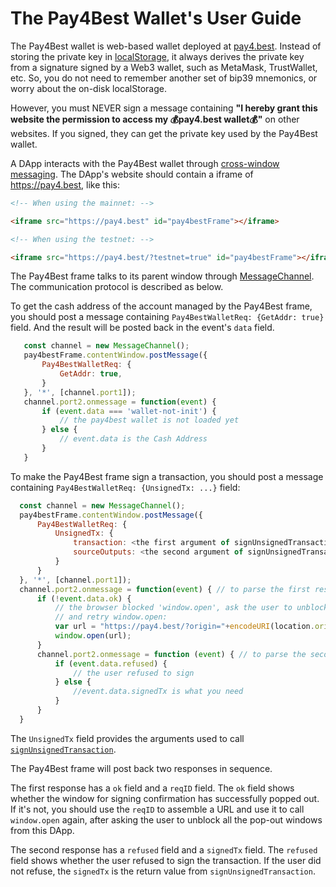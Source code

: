# The Pay4Best Wallet's User Guide

The Pay4Best wallet is web-based wallet deployed at [pay4.best](https://pay4.best). Instead of storing the private key in [localStorage](https://developer.mozilla.org/en-US/docs/Web/API/Window/localStorage), it always derives the private key from a signature signed by a Web3 wallet, such as MetaMask, TrustWallet, etc. So, you do not need to remember another set of bip39 mnemonics, or worry about the on-disk localStorage.

However, you must NEVER sign a message containing **"I hereby grant this website the permission to access my 💰pay4.best wallet💰"** on other websites. If you signed, they can get the private key used by the Pay4Best wallet.

A DApp interacts with the Pay4Best wallet through [cross-window messaging](https://developer.mozilla.org/en-US/docs/Web/API/Window/postMessage). The DApp's website should contain a iframe of https://pay4.best, like this:

```html
<!-- When using the mainnet: -->

<iframe src="https://pay4.best" id="pay4bestFrame"></iframe>

<!-- When using the testnet: -->

<iframe src="https://pay4.best/?testnet=true" id="pay4bestFrame"></iframe>

```

The Pay4Best frame talks to its parent window through [MessageChannel](https://developer.mozilla.org/en-US/docs/Web/API/MessageChannel). The communication protocol is described as below.

To get the cash address of the account managed by the Pay4Best frame, you should post a message containing `Pay4BestWalletReq: {GetAddr: true}` field. And the result will be posted back in the event's `data` field.

```javascript
   const channel = new MessageChannel();
   pay4bestFrame.contentWindow.postMessage({
       Pay4BestWalletReq: {
           GetAddr: true,
       }
   }, '*', [channel.port1]);
   channel.port2.onmessage = function(event) {
       if (event.data === 'wallet-not-init') {
           // the pay4best wallet is not loaded yet
       } else {
           // event.data is the Cash Address
       }
   }
```

To make the Pay4Best frame sign a transaction, you should post a message containing `Pay4BestWalletReq: {UnsignedTx: ...}` field:


```javascript
  const channel = new MessageChannel();
  pay4bestFrame.contentWindow.postMessage({
      Pay4BestWalletReq: {
          UnsignedTx: {
              transaction: <the first argument of signUnsignedTransaction>
              sourceOutputs: <the second argument of signUnsignedTransaction>
          }
      }
  }, '*', [channel.port1]);
  channel.port2.onmessage = function(event) { // to parse the first response
      if (!event.data.ok) {
          // the browser blocked 'window.open', ask the user to unblock pop-out windows
          // and retry window.open:
          var url = "https://pay4.best/?origin="+encodeURI(location.origin)+"&req="+event.data.reqID;
          window.open(url);
      }
      channel.port2.onmessage = function (event) { // to parse the second response
          if (event.data.refused) {
              // the user refused to sign
          } else {
              //event.data.signedTx is what you need
          }
      }
  }
```

The `UnsignedTx` field provides the arguments used to call [`signUnsignedTransaction`](https://github.com/pay4best/pay4best.github.io/blob/main/utils/index.ts#L79).

The Pay4Best frame will post back two responses in sequence.

The first response has a `ok` field and a `reqID` field. The `ok` field shows whether the window for signing confirmation has successfully popped out. If it's not, you should use the `reqID` to assemble a URL and use it to call `window.open` again, after asking the user to unblock all the pop-out windows from this DApp.

The second response has a `refused` field and a `signedTx` field. The `refused` field shows whether the user refused to sign the transaction. If the user did not refuse, the `signedTx` is the return value from `signUnsignedTransaction`.
